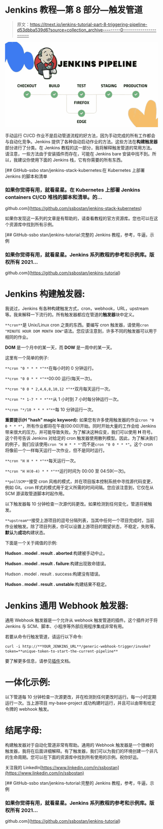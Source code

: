 # Jenkins 教程—第 8 部分—触发管道

> 原文：<https://itnext.io/jenkins-tutorial-part-8-triggering-pipeline-d53dbba539d6?source=collection_archive---------0----------------------->

![](img/c518273176f996c36d381a98cf53ea9a.png)

手动运行 CI/CD 作业不是启动管道流程的好方法，因为手动完成的所有工作都会与自动化竞争。Jenkins 提供了各种自动启动作业的方法。这些方法在**构建触发器**部分进行了分类。在 Jenkins 教程的这一部分，我将解释触发管道的常用方法。请注意，一些方法由于安装插件而存在，可能在 Jenkins bare 安装中找不到。所以，我建议你使用下面的 Jenkins 栈，它有你需要的所有东西。

[](https://github.com/ssbostan/jenkins-stack-kubernetes) [## GitHub-ssbo stan/jenkins-stack-kubernetes:在 Kubernetes 上部署 Jenkins 的脚本和清单

### 如果你觉得有用，就看星星。在 Kubernetes 上部署 Jenkins containers CI/CD 堆栈的脚本和清单。的…

github.com](https://github.com/ssbostan/jenkins-stack-kubernetes) 

如果你发现这一系列的文章是有帮助的，请查看教程的官方资源库。您也可以在这个资源库中找到所有示例。

[](https://github.com/ssbostan/jenkins-tutorial) [## GitHub-ssbo stan/jenkins-tutorial:完整的 Jenkins 教程，参考，牛逼，示例

### 如果你觉得有用，就看星星。Jenkins 系列教程的参考和示例库。版权所有 2021…

github.com](https://github.com/ssbostan/jenkins-tutorial) 

# Jenkins 构建触发器:

我说过，Jenkins 有各种构建触发方式，cron，webhook，URL，upstream 等。我来解释一下流行的。所有触发器都应在管道的**触发器**块中定义。

`**cron**`是 Unix/Linux cron 之类的东西。要编写 cron 触发器，请使用`cron "MINUTE HOUR DOM MONTH DOW"`语法。您应该注意到，许多不同的触发器可以用于相同的作业。

**DOM** 是一个月中的某一天，而 **DOW** 是一周中的某一天。

这里有一个简单的例子:

`**cron "0 * * * *"**`在每小时的 0 分钟运行。

`**cron "0 0 * * *"**`00:00 运行(每天一次)。

`**cron "0 0 * 2,4,6,8,10,12 *"**`双月每天运行一次。

`**cron "* 1-7 * * *"**`从 1 小时到 7 小时每分钟运行一次。

`**cron "*/10 * * * *"**`每 10 分钟运行一次。

**重要提示(H "hash" magic keyword):** 如果您有许多使用触发器的作业`cron "0 0 * * *"`，所有作业都将在午夜(00:00)开始。同时开始大量的工作会给 Jenkins 带来很大的压力，并可能导致失败。为了解决这种应变，我们可以使用 **H** 符号。这个符号告诉 Jenkins 对给定的 cron 触发器使用散列模型。因此，为了解决我们的例子，我们应该使用`cron "H H * * *"`而不是`cron "0 0 * * *"`。这个 cron 将像前一个一样每天运行一次作业，但不是同时运行。

`**cron "H H * * *"**`每天运行一次。

`**cron "H H(0-4) * * *"**`运行时间为 00:00 至 04:59(一次)。

`**pollSCM**`接受 cron 风格的模式，并在项目版本控制系统中寻找源代码变更，例如 Git。cron 样式的模式用于定义所需的时间间隔。您应该注意到，它仅在从 SCM 源读取管道脚本时起作用。

以下触发器每 10 分钟检查一次源代码更改。如果检测到任何变化，管道将被触发。

`**upstream**`接受上游项目的逗号分隔列表，当其中任何一个项目完成时，当前作业被触发。除了项目列表，你可以设置上游项目的期望状态，不稳定，失败等。**默认**为**成功**构建状态。

下面是一个关于阈值的示例:

**Hudson . model . result . aborted**:构建被手动中止。

**Hudson . model . result . failure**:构建出现致命错误。

Hudson . model . result . success:构建没有错误。

**Hudson . model . result . unstable**:构建结果不稳定。

# Jenkins 通用 Webhook 触发器:

通用 Webhook 触发器是一个允许从 webhook 触发管道的插件。这个插件对于将 Jenkins 与 SCM、脚本、小程序等外部应用程序集成非常有用。

若要从命令行触发管道，请运行以下命令:

```
curl -i http://**YOUR_JENKINS_URL**/generic-webhook-trigger/invoke?token=**unique-token-to-start-the-current-pipeline**
```

要了解更多信息，请参见[插件](https://plugins.jenkins.io/generic-webhook-trigger)文档。

# 一体化示例:

以下管道每 10 分钟检查一次源更改，并在检测到任何更改时运行。每一小时定期运行一次。当上游项目 my-base-project 成功构建时运行，并且可以由带有给定令牌的 webhook 触发。

# 结尾字母:

构建触发器对于自动化管道非常有帮助。通用的 Webhook 触发器是一个很棒的触发器，我将在后面详细解释。有了触发器，我们可以为我们的环境创建一个非凡的生命周期。您可以在下面的资源库中找到所有使用的示例。祝你好运。

关注我的 LinkedIn[https://www.linkedin.com/in/ssbostan](https://www.linkedin.com/in/ssbostan)

[](https://github.com/ssbostan/jenkins-tutorial) [## GitHub-ssbo stan/jenkins-tutorial:完整的 Jenkins 教程，参考，牛逼，示例

### 如果你觉得有用，就看星星。Jenkins 系列教程的参考和示例库。版权所有 2021…

github.com](https://github.com/ssbostan/jenkins-tutorial)